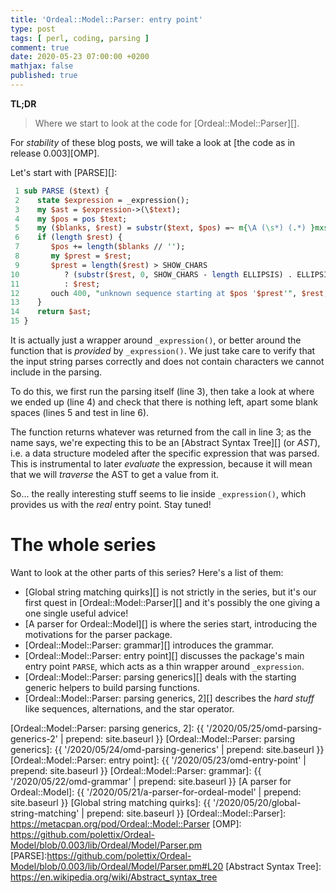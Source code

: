 ```yaml
---
title: 'Ordeal::Model::Parser: entry point'
type: post
tags: [ perl, coding, parsing ]
comment: true
date: 2020-05-23 07:00:00 +0200
mathjax: false
published: true
---
```


**TL;DR**

> Where we start to look at the code for [Ordeal::Model::Parser][].

For *stability* of these blog posts, we will take a look at [the code as
in release 0.003][OMP].

Let's start with [PARSE][]:

```perl
 1 sub PARSE ($text) {
 2    state $expression = _expression();
 3    my $ast = $expression->(\$text);
 4    my $pos = pos $text;
 5    my ($blanks, $rest) = substr($text, $pos) =~ m{\A (\s*) (.*) }mxs;
 6    if (length $rest) {
 7       $pos += length($blanks // '');
 8       my $prest = $rest;
 9       $prest = length($rest) > SHOW_CHARS
10          ? (substr($rest, 0, SHOW_CHARS - length ELLIPSIS) . ELLIPSIS)
11          : $rest;
12       ouch 400, "unknown sequence starting at $pos '$prest'", $rest;
13    }
14    return $ast;
15 }
```

It is actually just a wrapper around `_expression()`, or better around
the function that is *provided* by `_expression()`. We just take care to
verify that the input string parses correctly and does not contain
characters we cannot include in the parsing.

To do this, we first run the parsing itself (line 3), then take a look
at where we ended up (line 4) and check that there is nothing left,
apart some blank spaces (lines 5 and test in line 6).

The function returns whatever was returned from the call in line 3; as
the name says, we're expecting this to be an [Abstract Syntax Tree][]
(or *AST*), i.e. a data structure modeled after the specific expression
that was parsed. This is instrumental to later *evaluate* the
expression, because it will mean that we will *traverse* the AST to get
a value from it.

So... the really interesting stuff seems to lie inside `_expression()`,
which provides us with the *real* entry point. Stay tuned!

# The whole series

Want to look at the other parts of this series? Here's a list of them:

- [Global string matching quirks][] is not strictly in the series, but
  it's our first quest in [Ordeal::Model::Parser][] and it's possibly
  the one giving a one single useful advice!
- [A parser for Ordeal::Model][] is where the series start, introducing
  the motivations for the parser package.
- [Ordeal::Model::Parser: grammar][] introduces the grammar.
- [Ordeal::Model::Parser: entry point][] discusses the package's main
  entry point `PARSE`, which acts as a thin wrapper around
  `_expression`.
- [Ordeal::Model::Parser: parsing generics][] deals with the starting
  generic helpers to build parsing functions.
- [Ordeal::Model::Parser: parsing generics, 2][] describes the *hard
  stuff* like sequences, alternations, and the star operator.

[Ordeal::Model::Parser: parsing generics, 2]: {{ '/2020/05/25/omd-parsing-generics-2' | prepend: site.baseurl }}
[Ordeal::Model::Parser: parsing generics]: {{ '/2020/05/24/omd-parsing-generics' | prepend: site.baseurl }}
[Ordeal::Model::Parser: entry point]: {{ '/2020/05/23/omd-entry-point' | prepend: site.baseurl }}
[Ordeal::Model::Parser: grammar]: {{ '/2020/05/22/omd-grammar' | prepend: site.baseurl }}
[A parser for Ordeal::Model]: {{ '/2020/05/21/a-parser-for-ordeal-model' | prepend: site.baseurl }}
[Global string matching quirks]: {{ '/2020/05/20/global-string-matching' | prepend: site.baseurl }}
[Ordeal::Model::Parser]: https://metacpan.org/pod/Ordeal::Model::Parser
[OMP]: https://github.com/polettix/Ordeal-Model/blob/0.003/lib/Ordeal/Model/Parser.pm
[PARSE]:https://github.com/polettix/Ordeal-Model/blob/0.003/lib/Ordeal/Model/Parser.pm#L20
[Abstract Syntax Tree]: https://en.wikipedia.org/wiki/Abstract_syntax_tree
